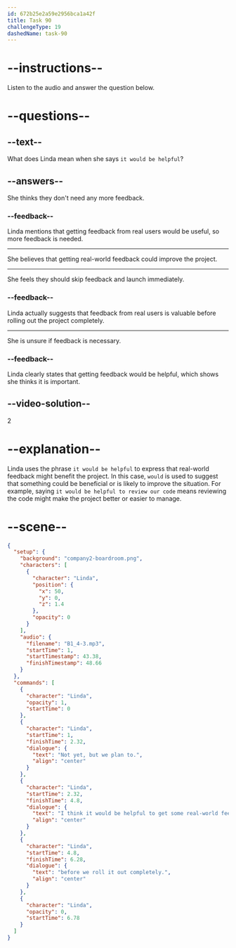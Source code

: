 ```yaml
---
id: 672b25e2a59e2956bca1a42f
title: Task 90
challengeType: 19
dashedName: task-90
---
```


<!-- (audio) Linda: Not yet, but we plan to. I think it would be helpful to get some real-world feedback before we roll it out completely. -->

# --instructions--

Listen to the audio and answer the question below.

# --questions--

## --text--

What does Linda mean when she says `it would be helpful`?

## --answers--

She thinks they don't need any more feedback.

### --feedback--

Linda mentions that getting feedback from real users would be useful, so more feedback is needed.

---

She believes that getting real-world feedback could improve the project.

---

She feels they should skip feedback and launch immediately.

### --feedback--

Linda actually suggests that feedback from real users is valuable before rolling out the project completely.

---

She is unsure if feedback is necessary.

### --feedback--

Linda clearly states that getting feedback would be helpful, which shows she thinks it is important.

## --video-solution--

2

# --explanation--

Linda uses the phrase `it would be helpful` to express that real-world feedback might benefit the project. In this case, `would` is used to suggest that something could be beneficial or is likely to improve the situation. For example, saying `it would be helpful to review our code` means reviewing the code might make the project better or easier to manage.

# --scene--

```json
{
  "setup": {
    "background": "company2-boardroom.png",
    "characters": [
      {
        "character": "Linda",
        "position": {
          "x": 50,
          "y": 0,
          "z": 1.4
        },
        "opacity": 0
      }
    ],
    "audio": {
      "filename": "B1_4-3.mp3",
      "startTime": 1,
      "startTimestamp": 43.38,
      "finishTimestamp": 48.66
    }
  },
  "commands": [
    {
      "character": "Linda",
      "opacity": 1,
      "startTime": 0
    },
    {
      "character": "Linda",
      "startTime": 1,
      "finishTime": 2.32,
      "dialogue": {
        "text": "Not yet, but we plan to.",
        "align": "center"
      }
    },
    {
      "character": "Linda",
      "startTime": 2.32,
      "finishTime": 4.8,
      "dialogue": {
        "text": "I think it would be helpful to get some real-world feedback",
        "align": "center"
      }
    },
    {
      "character": "Linda",
      "startTime": 4.8,
      "finishTime": 6.28,
      "dialogue": {
        "text": "before we roll it out completely.",
        "align": "center"
      }
    },
    {
      "character": "Linda",
      "opacity": 0,
      "startTime": 6.78
    }
  ]
}
```
